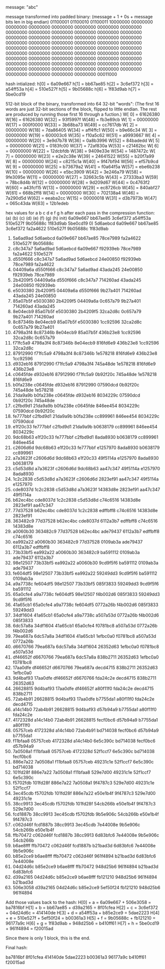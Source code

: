 message: "abc"

message transformed into padded binary:
  (message + 1 + 0s + message bits len in big endian)
01100001 01100010 01100011 10000000  00000000 00000000 00000000 00000000
00000000 00000000 00000000 00000000  00000000 00000000 00000000 00000000
00000000 00000000 00000000 00000000  00000000 00000000 00000000 00000000
00000000 00000000 00000000 00000000  00000000 00000000 00000000 00000000
00000000 00000000 00000000 00000000  00000000 00000000 00000000 00000000
00000000 00000000 00000000 00000000  00000000 00000000 00000000 00000000
00000000 00000000 00000000 00000000  00000000 00000000 00000000 00000000
00000000 00000000 00000000 00000000  00000000 00000000 00000000 00011000

hash intialized:
h[0] = 6a09e667
h[1] = bb67ae85
h[2] = 3c6ef372
h[3] = a54ff53a
h[4] = 510e527f
h[5] = 9b05688c
h[6] = 1f83d9ab
h[7] = 5be0cd19

512-bit block of the binary, transformed into 64 32-bit "words":
  (The first 16 words are just 32-bit sections of the block, flipped to little endian.
   The rest are produced by running those first 16 through a fuction.)
W[ 0] = 61626380    W[16] = 61626380    W[32] = 93f5997f    W[48] = fb3e89cb
W[ 1] = 00000000    W[17] = 000f0000    W[33] = 3b68ba73    W[49] = cc7617db
W[ 2] = 00000000    W[18] = 7da86405    W[34] = aff4ffc1    W[50] = b9e66c34
W[ 3] = 00000000    W[19] = 600003c6    W[35] = f10a5c62    W[51] = a9993667
W[ 4] = 00000000    W[20] = 3e9d7b78    W[36] = 0a8b3996    W[52] = 84badedd
W[ 5] = 00000000    W[21] = 0183fc00    W[37] = 72af830a    W[53] = c21462bc
W[ 6] = 00000000    W[22] = 12dcbfdb    W[38] = 9409e33e    W[54] = 1487472c
W[ 7] = 00000000    W[23] = e2e2c38e    W[39] = 24641522    W[55] = b20f7a99
W[ 8] = 00000000    W[24] = c8215c1a    W[40] = 9f47bf94    W[56] = ef57b9cd
W[ 9] = 00000000    W[25] = b73679a2    W[41] = f0a64f5a    W[57] = ebe6b238
W[10] = 00000000    W[26] = e5bc3909    W[42] = 3e246a79    W[58] = 9fe3095e
W[11] = 00000000    W[27] = 32663c5b    W[43] = 27333ba3    W[59] = 78bc8d4b
W[12] = 00000000    W[28] = 9d209d67    W[44] = 0c4763f2    W[60] = a43fcf15
W[13] = 00000000    W[29] = ec8726cb    W[45] = 840abf27    W[61] = 668b2ff8
W[14] = 00000000    W[30] = 702138a4    W[46] = 7a290d5d    W[62] = eeaba2cc
W[15] = 00000018    W[31] = d3b7973b    W[47] = 065c43da    W[63] = 12b1edeb

hex values for a b c d e f g h after each pass in the compression function:
        (a)         (b)         (c)         (d)         (e)         (f)         (g)         (h)
init) 6a09e667    bb67ae85    3c6ef372    a54ff53a    510e527f    9b05688c    1f83d9ab    5be0cd19
   0) 5d6aebcd    6a09e667    bb67ae85    3c6ef372    fa2a4622    510e527f    9b05688c    1f83d9ab
   1) 5a6ad9ad    5d6aebcd    6a09e667    bb67ae85    78ce7989    fa2a4622    510e527f    9b05688c
   2) c8c347a7    5a6ad9ad    5d6aebcd    6a09e667    f92939eb    78ce7989    fa2a4622    510e527f
   3) d550f666    c8c347a7    5a6ad9ad    5d6aebcd    24e00850    f92939eb    78ce7989    fa2a4622
   4) 04409a6a    d550f666    c8c347a7    5a6ad9ad    43ada245    24e00850    f92939eb    78ce7989
   5) 2b4209f5    04409a6a    d550f666    c8c347a7    714260ad    43ada245    24e00850    f92939eb
   6) e5030380    2b4209f5    04409a6a    d550f666    9b27a401    714260ad    43ada245    24e00850
   7) 85a07b5f    e5030380    2b4209f5    04409a6a    0c657a79    9b27a401    714260ad    43ada245
   8) 8e04ecb9    85a07b5f    e5030380    2b4209f5    32ca2d8c    0c657a79    9b27a401    714260ad
   9) 8c87346b    8e04ecb9    85a07b5f    e5030380    1cc92596    32ca2d8c    0c657a79    9b27a401
  10) 4798a3f4    8c87346b    8e04ecb9    85a07b5f    436b23e8    1cc92596    32ca2d8c    0c657a79
  11) f71fc5a9    4798a3f4    8c87346b    8e04ecb9    816fd6e9    436b23e8    1cc92596    32ca2d8c
  12) 87912990    f71fc5a9    4798a3f4    8c87346b    1e578218    816fd6e9    436b23e8    1cc92596
  13) d932eb16    87912990    f71fc5a9    4798a3f4    745a48de    1e578218    816fd6e9    436b23e8
  14) c0645fde    d932eb16    87912990    f71fc5a9    0b92f20c    745a48de    1e578218    816fd6e9
  15) b0fa238e    c0645fde    d932eb16    87912990    07590dcd    0b92f20c    745a48de    1e578218
  16) 21da9a9b    b0fa238e    c0645fde    d932eb16    8034229c    07590dcd    0b92f20c    745a48de
  17) c2fbd9d1    21da9a9b    b0fa238e    c0645fde    846ee454    8034229c    07590dcd    0b92f20c
  18) fe777bbf    c2fbd9d1    21da9a9b    b0fa238e    cc899961    846ee454    8034229c    07590dcd
  19) e1f20c33    fe777bbf    c2fbd9d1    21da9a9b    b0638179    cc899961    846ee454    8034229c
  20) 9dc68b63    e1f20c33    fe777bbf    c2fbd9d1    8ada8930    b0638179    cc899961    846ee454
  21) c2606d6d    9dc68b63    e1f20c33    fe777bbf    e1257970    8ada8930    b0638179    cc899961
  22) a7a3623f    c2606d6d    9dc68b63    e1f20c33    49f5114a    e1257970    8ada8930    b0638179
  23) c5d53d8d    a7a3623f    c2606d6d    9dc68b63    aa47c347    49f5114a    e1257970    8ada8930
  24) 1c2c2838    c5d53d8d    a7a3623f    c2606d6d    2823ef91    aa47c347    49f5114a    e1257970
  25) cde8037d    1c2c2838    c5d53d8d    a7a3623f    14383d8e    2823ef91    aa47c347    49f5114a
  26) b62ec4bc    cde8037d    1c2c2838    c5d53d8d    c74c6516    14383d8e    2823ef91    aa47c347
  27) 77d37528    b62ec4bc    cde8037d    1c2c2838    edffbff8    c74c6516    14383d8e    2823ef91
  28) 363482c9    77d37528    b62ec4bc    cde8037d    6112a3b7    edffbff8    c74c6516    14383d8e
  29) a0060b30    363482c9    77d37528    b62ec4bc    ade79437    6112a3b7    edffbff8    c74c6516
  30) ea992a22    a0060b30    363482c9    77d37528    0109ab3a    ade79437    6112a3b7    edffbff8
  31) 73b33bf5    ea992a22    a0060b30    363482c9    ba591112    0109ab3a    ade79437    6112a3b7
  32) 98e12507    73b33bf5    ea992a22    a0060b30    9cd9f5f6    ba591112    0109ab3a    ade79437
  33) fe604df5    98e12507    73b33bf5    ea992a22    59249dd3    9cd9f5f6    ba591112    0109ab3a
  34) a9a7738c    fe604df5    98e12507    73b33bf5    085f3833    59249dd3    9cd9f5f6    ba591112
  35) 65a0cfe4    a9a7738c    fe604df5    98e12507    f4b002d6    085f3833    59249dd3    9cd9f5f6
  36) 41a65cb1    65a0cfe4    a9a7738c    fe604df5    0772a26b    f4b002d6    085f3833    59249dd3
  37) 34df1604    41a65cb1    65a0cfe4    a9a7738c    a507a53d    0772a26b    f4b002d6    085f3833
  38) 6dc57a8a    34df1604    41a65cb1    65a0cfe4    f0781bc8    a507a53d    0772a26b    f4b002d6
  39) 79ea687a    6dc57a8a    34df1604    41a65cb1    1efbc0a0    f0781bc8    a507a53d    0772a26b
  40) d6670766    79ea687a    6dc57a8a    34df1604    26352d63    1efbc0a0    f0781bc8    a507a53d
  41) df46652f    d6670766    79ea687a    6dc57a8a    838b2711    26352d63    1efbc0a0    f0781bc8
  42) 17aa0dfe    df46652f    d6670766    79ea687a    decd4715    838b2711    26352d63    1efbc0a0
  43) 9d4baf93    17aa0dfe    df46652f    d6670766    fda24c2e    decd4715    838b2711    26352d63
  44) 26628815    9d4baf93    17aa0dfe    df46652f    a80f11f0    fda24c2e    decd4715    838b2711
  45) 72ab4b91    26628815    9d4baf93    17aa0dfe    b7755da1    a80f11f0    fda24c2e    decd4715
  46) a14c14b0    72ab4b91    26628815    9d4baf93    d57b94a9    b7755da1    a80f11f0    fda24c2e
  47) 4172328d    a14c14b0    72ab4b91    26628815    fecf0bc6    d57b94a9    b7755da1    a80f11f0
  48) 05757ceb    4172328d    a14c14b0    72ab4b91    bd714038    fecf0bc6    d57b94a9    b7755da1
  49) f11bfaa8    05757ceb    4172328d    a14c14b0    6e5c390c    bd714038    fecf0bc6    d57b94a9
  50) 7a0508a1    f11bfaa8    05757ceb    4172328d    52f1ccf7    6e5c390c    bd714038    fecf0bc6
  51) 886e7a22    7a0508a1    f11bfaa8    05757ceb    49231c1e    52f1ccf7    6e5c390c    bd714038
  52) 101fd28f    886e7a22    7a0508a1    f11bfaa8    529e7d00    49231c1e    52f1ccf7    6e5c390c
  53) f5702fdb    101fd28f    886e7a22    7a0508a1    9f4787c3    529e7d00    49231c1e    52f1ccf7
  54) 3ec45cdb    f5702fdb    101fd28f    886e7a22    e50e1b4f    9f4787c3    529e7d00    49231c1e
  55) 38cc9913    3ec45cdb    f5702fdb    101fd28f    54cb266b    e50e1b4f    9f4787c3    529e7d00
  56) fcd1887b    38cc9913    3ec45cdb    f5702fdb    9b5e906c    54cb266b    e50e1b4f    9f4787c3
  57) c062d46f    fcd1887b    38cc9913    3ec45cdb    7e44008e    9b5e906c    54cb266b    e50e1b4f
  58) ffb70472    c062d46f    fcd1887b    38cc9913    6d83bfc6    7e44008e    9b5e906c    54cb266b
  59) b6ae8fff    ffb70472    c062d46f    fcd1887b    b21bad3d    6d83bfc6    7e44008e    9b5e906c
  60) b85e2ce9    b6ae8fff    ffb70472    c062d46f    961f4894    b21bad3d    6d83bfc6    7e44008e
  61) 04d24d6c    b85e2ce9    b6ae8fff    ffb70472    948d25b6    961f4894    b21bad3d    6d83bfc6
  62) d39a2165    04d24d6c    b85e2ce9    b6ae8fff    fb121210    948d25b6    961f4894    b21bad3d
  63) 506e3058    d39a2165    04d24d6c    b85e2ce9    5ef50f24    fb121210    948d25b6    961f4894

Add those values back to the hash:
H[0] + a = 6a09e667 + 506e3058 = ba7816bf
H[1] + b = bb67ae85 + d39a2165 = 8f01cfea
H[2] + c = 3c6ef372 + 04d24d6c = 414140de
H[3] + d = a54ff53a + b85e2ce9 = 5dae2223
H[4] + e = 510e527f + 5ef50f24 = b00361a3
H[5] + f = 9b05688c + fb121210 = 96177a9c
H[6] + g = 1f83d9ab + 948d25b6 = b410ff61
H[7] + h = 5be0cd19 + 961f4894 = f20015ad

Since there is only 1 block, this is the end.

Final hash:

ba7816bf 8f01cfea 414140de 5dae2223 b00361a3 96177a9c b410ff61 f20015ad
